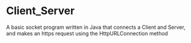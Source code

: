 # Client_Server
A basic socket program written in Java that connects a Client and Server, and makes an https request using the HttpURLConnection method
